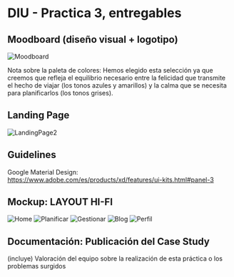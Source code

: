 # DIU - Practica 3, entregables

## Moodboard (diseño visual + logotipo)   

![Moodboard](https://user-images.githubusercontent.com/62568912/116582829-0731a200-a916-11eb-8d13-0f436d10d8cb.png)

Nota sobre la paleta de colores: Hemos elegido esta selección ya que creemos que refleja el equilibrio necesario entre la felicidad que transmite el hecho de viajar (los tonos azules y amarillos) y la calma que se necesita para planificarlos (los tonos grises).



## Landing Page

![LandingPage2](https://user-images.githubusercontent.com/62568912/118140610-cd2dc900-b408-11eb-825e-5c06d9a8835a.png)



## Guidelines

Google Material Design:
https://www.adobe.com/es/products/xd/features/ui-kits.html#panel-3


## Mockup: LAYOUT HI-FI

![Home](https://user-images.githubusercontent.com/62568912/118139831-0e71a900-b408-11eb-8929-7fd438bb1200.png)
![Planificar](https://user-images.githubusercontent.com/62568912/118139854-13365d00-b408-11eb-88a2-d809ad6b3220.png)
![Gestionar](https://user-images.githubusercontent.com/62568912/118139866-16314d80-b408-11eb-88a1-cffa050e2d85.png)
![Blog](https://user-images.githubusercontent.com/62568912/118139876-192c3e00-b408-11eb-866f-881d748af4b3.png)
![Perfil](https://user-images.githubusercontent.com/62568912/118139891-1b8e9800-b408-11eb-85b8-dfe87c225213.png)



## Documentación: Publicación del Case Study


(incluye) Valoración del equipo sobre la realización de esta práctica o los problemas surgidos
 
